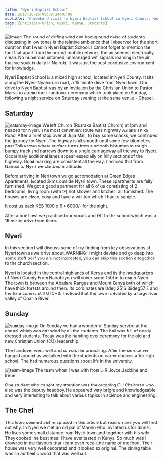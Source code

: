 ```yaml
---
title: "Nyeri Baptist School"
date: 2017-10-16T09:09:24+03:00
subtitle: "A weekend visit to Nyeri Baptist School in Nyeri County, Kenya meeting very bright students"
tags: [Christian-Union, Nyeri, Kenya, Students]
---
```

![image](/img/nyeri/nyeri-baptist.JPG)
The sound of drifing wind and background noise of students discussing in low 
tones is the relative ambience that I observed for the short duration that I 
was in Nyeri Baptist School. I cannot forget to mention the fact that apart 
from the normal mobile network, the air seemed electrically clean. No numerous 
untamed, unmanaged wifi signals roaming in the air that we soak in daily in 
Nairobi. It was just the best condusive environment for knowledge.

Nyeri Baptist School is a mixed high school, located in Nyeri County. 
It sits along the Nyeri-Nyahururu road, a 15minute drive from Nyeri town.
Our drive to Nyeri Baptist was by an invitation by the Christian Union to 
Pastor Marvo to attend their handover ceremony which took place on Sunday, 
following a night service on Saturday evening at the same venue - Chapel.

## Saturday
![saturday-image](/img/nyeri/saturday.JPG)
We left Church (Ruaraka Baptist Church) at 1pm and headed for Nyeri. The most
convinient route was highway A2 aka Thika Road. After a brief stop over at
Juja Mall, to buy some snacks, we continued the jpurney for Nyeri. The 
higway is all smooth until some few kilometers past Thika town where surface
turns from a smooth bintumen to rough bumpy track and narrows down to a single
carriageway all the way to Nyeri. Occasinaly additional lanes appear especially
on hilly sections of the highway. Road marking are consistent all the way. I 
noticed that from Nairobi to Nyeri we climbed in altitude.

Before arriving in Neri town we go accomodation at Green Edges Apartments,
located 2kms outside Nyeri town. These apartments are fully furnished. We got
a good apartment for all 6 of us constisting of 2 bedrooms, living room (with
tv),hot shower and kitchen, all furnished. The houses are clean, cosy and 
have a wifi too which I had to sample.

It cost us each KES 1000 x 6 = 6000/- for the night.

After a brief rest we practised our vocals and left to the school which was
a 15 minite drive from there.

## Nyeri
In this section I will discuss some of my finding from key observations of 
Nyeri town as we drive about. WARNING: I might deviate and go deep into some
stuff so if you are not interested, you can skip this section altogether to
the church section.

Nyeri is located in the central highlands of Kenya and its the headquarters
of Nyeri County.From Nairobi you will cover some 150km to reach Nyeri. The
town is between the Abadare Ranges and Mount Kenya both of which have
thick forests around them. Its cordinates are 0deg 25'S 36deg57'E and 
the time zone is still UTC+3. I noticed that the town is dvided by a 
large river valley of Chania River.

## Sunday
![sunday-image](/img/nyeri/sunday.JPG)
On Sunday we had a wonderful Sunday service at the chapel which was attended by
all the students. The hall was full of neatly dressed students. Today was the 
handing over ceremony for the old and new Christian Union (CU) leadership. 

The handover went well and so was the preaching. After the service we hanged
around as we talked with the students on carrer choices after high school. 
The had numerous questions about life in the university. 

![team-image](/img/nyeri/team.JPG)
The team whom I was with from L-R:Joyce,Jackline and Irene.

One student who caught my attention was the outgoing CU Chairman who also was the deputy headboy. He appeared very bright and knowledgeable and very interesting to talk about various topics in science and engineering.

## The Chef
This topic seemed abit misplaced in this article but read on and you will find 
out why. In Nyeri we met an old pal of Marvin who invitated us for dinner. He
lives some small distance from Nyeri town and together with his wife. They 
cooked the best meal I have ever tasted in Kenya. So much was I drowned in the
flavours that I cant even recall the name of the food. Their house was very well decorated and it looked so original. The dining table was an authentic wood 
that was well cut.
